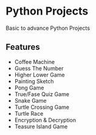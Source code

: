
# Python Projects

Basic to advance Python Projects

## Features

- Coffee Machine
- Guess The Number
- Higher Lower Game
- Painting Sketch
- Pong Game
- True/Fase Quiz Game
- Snake Game
- Turtle Crossing Game
- Turtle Race
- Encryption & Decryption
- Teasure Island Game

